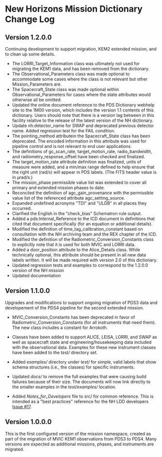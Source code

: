 # New Horizons Mission Dictionary Change Log

## Version 1.2.0.0

Continuing development to support migration, KEM2 extended mission, and to clean up some details.

* The LORRI_Target_Information class was ultimately not used for migrating the KEM1 data, and
  has been removed from the dictionary.
* The Observational_Parameters class was made optional to accommodate some cases where the class
  is not relevant but other Mission_Parameters are.
* The Spacecraft_State class was made optional within Observational_Parameters for cases where
  the state attributes would otherwise all be omitted.
* Updated the online document reference to the PDS Dictionary webhelp site to the 1M00 version, 
  which includes the version 1.1 contents of this dictionary. Users should note that there is a 
  version lag between in this facility relative to the release of the latest version of the NH dictionary.
* Update nh:detector_name for SWAP and deprecated previous detector name. Added regression test for the FAIL condition.
* The pointing_method attributein the Spacecraft_State class has been deprecated. The encoded 
  information in this attribute was used for pipeline control and is not relevant to end user 
  applications.
* The definitions of gc_scan_rate, target_motion_rate, radio_bandwidth, and 
  radiometry_response_offset have been checked and finalized.
* The target_motion_rate attribute definition was finalized, units of measure were added, and a
  min/max range defined to help ensure that the right unit (rad/s) will appear in PDS labels. 
  (The FITS header value is in μrad/s.)
* The mission_phase permissible value list was extended to cover all primary and extended 
  mission phases to date.
* Reconciled the definition of agc_gain_provenance with the permissible value list of the 
  referenced attribute agc_setting_source.
* Expanded undefined acronyms "TDI" and "ULDB" in all places they occurred.
* Clarified the English in the "check_bias" Schematron rule output.
* Added a pds:Internal_Reference to the ICD document in definitions that cited that document
  specifically (for an equation or additional details).
* Modified the definition of time_tag_calibration_constant based on consultation with the
  NH archiving team and the REX chapter of the ICD.
* Modified the definition of the Radiometric_Conversion_Constants class to explicitly note 
  that it is used for both MVIC and LORRI data.
* Added a door_position attribute to the Alice_Details class. While technically optional, this
  attribute should be present in all new data labels written. It will be made required with 
  version 2.0 of this dictionary.
* Updated regression tests and examples to correspond to the 1.2.0.0 version of the NH mission 
* Updated documentation


## Version 1.1.0.0

Upgrades and modifications to support ongoing migration of PDS3 data and developement of
the PDS4 pipeline for the second extended mission.

* MVIC_Conversion_Constants has been deprecated in favor of Radiometric_Conversion_Constants
(for all instruments that need them). The new class includes a constant for Arrokoth.

* Classes have been added to support ALICE, LEISA, LORRI, and SWAP as well as spacecraft state and 
engineering/housekeeping data included with the observational data. Examples for these
new instrument classes have been added to the *test/* directory set.

* Added *examples/* directory under *test/* for simple, valid labels that show schema structures 
(i.e., the classes) for specific instruments.

* Updated *docs/* to remove the full examples that were causing build failures because of their size.
The documents will now link directly to the smaller examples in the *test/examples/* location.

* Added *Notes_for_Developers* file to src/ for common reference. This is intended as
a "best practices" reference for the NH LDD developers [Issue #17](https://github.com/pds-data-dictionaries/ldd-nh/issues/17).

## Version 1.0.0.0

This is the first configured version of the mission namespace, created as part of the
migration of MVIC KEM1 observations from PDS3 to PDS4. Many versions are expected as
additional missions, phases, and instruments are migrated.
